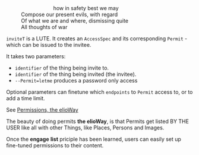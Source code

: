 <article>
  <dl>
  <dd>&nbsp; &nbsp; &nbsp; &nbsp; &nbsp; &nbsp; &nbsp; &nbsp; &nbsp; &nbsp; &nbsp;
 how in safety best we may</dd>
  <dd>Compose our present evils, with regard</dd>
  <dd>Of what we are and where, dismissing quite</dd>
  <dd>All thoughts of war</dd>
</dl>
</article>

`inviteT` is a LUTE. It creates an `AccessSpec` and its corresponding `Permit` - which can be issued to the invitee.

It takes two parameters:

- `identifier` of the thing being invite to.
- `identifier` of the thing being invited (the invitee).
- `--Permit=letme` produces a password only access

Optional parameters can finetune which `endpoints` to `Permit` access to, or to add a time limit.

See [Permissions, the elioWay](/eliobones/tew-permissions.html)

The beauty of doing permits **the elioWay**, is that Permits get listed BY THE USER like all with other Things, like Places, Persons and Images.

Once the **engage** **list** priciple has been learned, users can easily set up fine-tuned permissions to their content.
